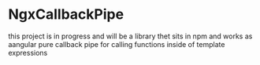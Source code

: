 # NgxCallbackPipe

this project is in progress and will be a library thet sits in npm and works as aangular pure callback pipe for calling functions inside of template expressions
